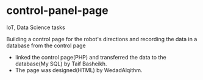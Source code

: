 # control-panel-page
IoT, Data Science tasks

Building a control page for the robot's directions and recording the data in a database from the control page

* linked the control page(PHP) and transferred the data to the database(My SQL) by Taif Basheikh.
* The page was designed(HTML) by WedadAlqithm.
